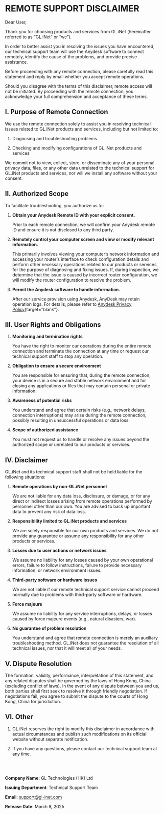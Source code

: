 # REMOTE SUPPORT DISCLAIMER

Dear User,

Thank you for choosing products and services from GL.iNet (hereinafter referred to as “GL.iNet” or “we”). 

In order to better assist you in resolving the issues you have encountered, our technical support team will use the Anydesk software to connect remotely, identify the cause of the problems, and provide precise assistance. 

Before proceeding with any remote connection, please carefully read this statement and reply by email whether you accept remote operations. 

Should you disagree with the terms of this disclaimer, remote access will not be initiated. By proceeding with the remote connection, you acknowledge your full comprehension and acceptance of these terms.

## I. Purpose of Remote Connection

We use the remote connection solely to assist you in resolving technical issues related to GL.iNet products and services, including but not limited to:

1. Diagnosing and troubleshooting problems

2. Checking and modifying configurations of GL.iNet products and services

We commit not to view, collect, store, or disseminate any of your personal privacy data, files, or any other data unrelated to the technical support for GL.iNet products and services, nor will we install any software without your consent.

## II. Authorized Scope

To facilitate troubleshooting, you authorize us to:

1. **Obtain your Anydesk Remote ID with your explicit consent.**

    Prior to each remote connection, we will confirm your Anydesk remote ID and ensure it is not disclosed to any third party.

2. **Remotely control your computer screen and view or modify relevant information.**

    This primarily involves viewing your computer’s network information and accessing your router’s interface to check configuration details and perform other necessary operations related to our products or services, for the purpose of diagnosing and fixing issues. If, during inspection, we determine that the issue is caused by incorrect router configuration, we will modify the router configuration to resolve the problem.

3. **Permit the Anydesk software to handle information.**

    After our service provision using Anydesk, AnyDesk may retain operation logs. For details, please refer to [Anydesk Privacy Policy](https://anydesk.com.cn/en/privacy){target="blank"}.

## III. User Rights and Obligations

1. **Monitoring and termination rights**

    You have the right to monitor our operations during the entire remote connection and terminate the connection at any time or request our technical support staff to stop any operation.

2. **Obligation to ensure a secure environment**

    You are responsible for ensuring that, during the remote connection, your device is in a secure and stable network environment and for closing any applications or files that may contain personal or private information.

3. **Awareness of potential risks**

    You understand and agree that certain risks (e.g., network delays, connection interruptions) may arise during the remote connection, possibly resulting in unsuccessful operations or data loss.

4. **Scope of authorized assistance**

    You must not request us to handle or resolve any issues beyond the authorized scope or unrelated to our products or services.

## IV. Disclaimer

GL.iNet and its technical support staff shall not be held liable for the following situations:

1. **Remote operations by non-GL.iNet personnel**

    We are not liable for any data loss, disclosure, or damage, or for any direct or indirect losses arising from remote operations performed by personnel other than our own. You are advised to back up important data to prevent any risk of data loss.

2. **Responsibility limited to GL.iNet products and services**

    We are solely responsible for our own products and services. We do not provide any guarantee or assume any responsibility for any other products or services.

3. **Losses due to user actions or network issues**

    We assume no liability for any losses caused by your own operational errors, failure to follow instructions, failure to provide necessary information, or network environment issues.

4. **Third-party software or hardware issues**

    We are not liable if our remote technical support service cannot proceed normally due to problems with third-party software or hardware.

5. **Force majeure**

    We assume no liability for any service interruptions, delays, or losses caused by force majeure events (e.g., natural disasters, war).

6. **No guarantee of problem resolution**

    You understand and agree that remote connection is merely an auxiliary troubleshooting method. GL.iNet does not guarantee the resolution of all technical issues, nor that it will meet all of your needs.

## V. Dispute Resolution

The formation, validity, performance, interpretation of this statement, and any related disputes shall be governed by the laws of Hong Kong, China (excluding conflict of laws). In the event of any dispute between you and us, both parties shall first seek to resolve it through friendly negotiation. If negotiations fail, you agree to submit the dispute to the courts of Hong Kong, China for jurisdiction.

## VI. Other

1. GL.iNet reserves the right to modify this disclaimer in accordance with actual circumstances and publish such modifications on its official website without separate notification.

2. If you have any questions, please contact our technical support team at any time.

<br>
<br>

**Company Name**: GL Technologies (HK) Ltd

**Issuing Department**: Technical Support Team

**Email**: support@gl-inet.com

**Release Date**: March 6, 2025

